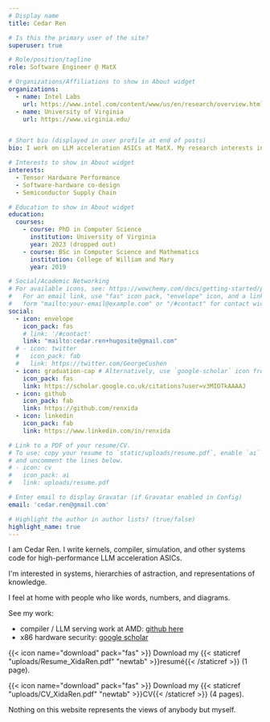 ```yaml
---
# Display name
title: Cedar Ren

# Is this the primary user of the site?
superuser: true

# Role/position/tagline
role: Software Engineer @ MatX

# Organizations/Affiliations to show in About widget
organizations:
  - name: Intel Labs
    url: https://www.intel.com/content/www/us/en/research/overview.html
  - name: University of Virginia
    url: https://www.virginia.edu/


# Short bio (displayed in user profile at end of posts)
bio: I work on LLM acceleration ASICs at MatX. My research interests include profiling, ML security, and software-hardware co-design.

# Interests to show in About widget
interests:
  - Tensor Hardware Performance
  - Software-hardware co-design
  - Semiconductor Supply Chain

# Education to show in About widget
education:
  courses:
    - course: PhD in Computer Science
      institution: University of Virginia
      year: 2023 (dropped out)
    - course: BSc in Computer Science and Mathematics
      institution: College of William and Mary
      year: 2019

# Social/Academic Networking
# For available icons, see: https://wowchemy.com/docs/getting-started/page-builder/#icons
#   For an email link, use "fas" icon pack, "envelope" icon, and a link in the
#   form "mailto:your-email@example.com" or "/#contact" for contact widget.
social:
  - icon: envelope
    icon_pack: fas
    # link: '/#contact'
    link: "mailto:cedar.ren+hugosite@gmail.com"
  # - icon: twitter
  #   icon_pack: fab
  #   link: https://twitter.com/GeorgeCushen
  - icon: graduation-cap # Alternatively, use `google-scholar` icon from `ai` icon pack
    icon_pack: fas
    link: https://scholar.google.co.uk/citations?user=v3MIOTkAAAAJ
  - icon: github
    icon_pack: fab
    link: https://github.com/renxida
  - icon: linkedin
    icon_pack: fab
    link: https://www.linkedin.com/in/renxida

# Link to a PDF of your resume/CV.
# To use: copy your resume to `static/uploads/resume.pdf`, enable `ai` icons in `params.toml`,
# and uncomment the lines below.
# - icon: cv
#   icon_pack: ai
#   link: uploads/resume.pdf

# Enter email to display Gravatar (if Gravatar enabled in Config)
email: 'cedar.ren@gmail.com'

# Highlight the author in author lists? (true/false)
highlight_name: true
---
```


I am Cedar Ren. I write kernels, compiler, simulation, and other systems code for high-performance LLM acceleration ASICs.

I'm interested in systems, hierarchies of astraction, and representations of knowledge.

I feel at home with people who like words, numbers, and diagrams.

See my work:
- compiler / LLM serving work at AMD: [github here](https://github.com/nod-ai/shark-ai/pulls?q=is%3Apr+author%3Arenxida)
- x86 hardware security: [google scholar](https://scholar.google.com/citations?user=v3MIOTkAAAAJ&hl=en&oi=sra#d=gs_hdr_drw&t=1753917064342)

{{< icon name="download" pack="fas" >}} Download my {{< staticref "uploads/Resume_XidaRen.pdf" "newtab" >}}resumé{{< /staticref >}} (1 page).

{{< icon name="download" pack="fas" >}} Download my {{< staticref "uploads/CV_XidaRen.pdf" "newtab" >}}CV{{< /staticref >}} (4 pages).

Nothing on this website represents the views of anybody but myself.
